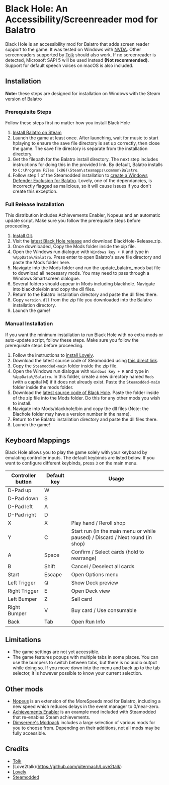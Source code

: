 # Black Hole: An Accessibility/Screenreader mod for Balatro

Black Hole is an accessibility mod for Balatro that adds screen reader support to the game. It was tested on Windows with [NVDA](https://www.nvaccess.org/download/). Other screenreaders supported by [Tolk](https://github.com/dkager/tolk) should also work. If no screenreader is detected, Microsoft SAPI 5 will be used instead **(Not recommended)**. Support for default speech voices on macOS is also included.

## Installation

**Note:** these steps are designed for installation on Windows with the Steam version of Balatro

### Prerequisite Steps

Follow these steps first no matter how you install Black Hole

1. [Install Balatro on Steam](https://store.steampowered.com/app/2379780/Balatro/)
2. Launch the game at least once. After launching, wait for music to start hplaying to ensure the save file directory is set up correctly, then close the game. The save file directory is separate from the installation directory.
3. Get the filepath for the Balatro install directory. The next step includes instructions for doing this in the provided link. By default, Balatro installs to `C:\Program Files (x86)\Steam\steamapps\common\Balatro`.
4. Follow step 1 of the Steamodded installation to [create a Windows Defender Exclusion for Balatro](https://github.com/Steamodded/smods/wiki/Installing-Steamodded-windows#step-1-anti-virus-setup). Lovely, one of the dependancies, is incorrectly flagged as malicious, so it will cause issues if you don't create this exception.

### Full Release Installation

This distribution includes Achievements Enabler, Nopeus and an automatic update script. Make sure you follow the prerequisite steps before proceeding.

1. [Install Git](https://git-scm.com/downloads).
2. Visit the [latest Black Hole release](https://github.com/Aurelius7309/BlackHole/releases/latest) and download BlackHole-Release.zip.
3. Once downloaded, Copy the Mods folder inside the xip file.
4. Open the Windows run dialogue with `Windows key + R` and type in `%AppData%/Balatro`. Press enter to open Balatro's save file directory and paste the Mods folder here.
5. Navigate into the Mods folder and run the update_balatro_mods bat file to download all necessary mods. You may need to pass through a Windows Smartscreen dialogue.
6. Several folders should appear in Mods including blackhole. Navigate into blackhole/bin and copy the dll files.
7. Return to the Balatro installation directory and paste the dll files there.
8. Copy `version.dll` from the zip file you downloaded into the Balatro installation directory.
9. Launch the game!

### Manual Installation

If you want the minimum installation to run Black Hole with no extra mods or auto-update script, follow these steps. Make sure you follow the prerequisite steps before proceeding.

1. Follow the instructions to [install Lovely](https://github.com/ethangreen-dev/lovely-injector?tab=readme-ov-file#windows--proton--wine).
2. Download the latest source code of Steamodded using [this direct link](https://github.com/Steamopollys/Steamodded/archive/refs/heads/main.zip).
3. Copy the `Steamodded-main` folder inside the zip file.
4. Open the Windows run dialogue with `Windows key + R` and type in `%AppData%/Balatro`. In this folder, create a new directory named `Mods` (with a capital M) if it does not already exist. Paste the `Steamodded-main` folder inside the mods folder.
5. Download the [latest source code of Black Hole](https://github.com/Aurelius7309/BlackHole/archive/refs/heads/main.zip). Paste the folder inside of the zip file into the Mods folder. Do this for any other mods you wish to install.
6. Navigate into Mods/blackhole/bin and copy the dll files (Note: the Blachole folder may have a version number in the name).
7. Return to the Balatro installation directory and paste the dll files there.
8. Launch the game!

## Keyboard Mappings

Black Hole allows you to play the game solely with your keyboard by emulating controller inputs. The default keybinds are listed below. If you want to configure different keybinds, press `3` on the main menu.

| Controller button | Default key | Usage |
| ----------------  | ---- | ---- |
| D-Pad up          | W | |
| D-Pad down        | S | |
| D-Pad left        | A | |
| D-Pad right       | D | |
| X                 | X | Play hand / Reroll shop |
| Y                 | C | Start run (in the main menu or while paused) / Discard / Next round (in shop) |
| A                 | Space | Confirm / Select cards (hold to rearrange) |
| B                 | Shift | Cancel / Deselect all cards |
| Start             | Escape | Open Options menu |
| Left Trigger      | Q | Show Deck preview |
| Right Trigger     | E | Open Deck view |
| Left Bumper       | Z | Sell card |
| Right Bumper      | V | Buy card / Use consumable |
| Back              | Tab | Open Run Info |

## Limitations

- The game settings are not yet accessible.
- The game features popups with multiple tabs in some places. You can use the bumpers to switch between tabs, but there is no audio output while doing so. If you move down into the menu and back up to the tab selector, it is however possible to know your current selection.

## Other mods

- [Nopeus](https://github.com/jenwalter666/JensBalatroCollection) is an extension of the MoreSpeeds mod for Balatro, including a new speed which reduces delays in the event manager to 0/near-zero.
- [Achievements Enabler](https://github.com/Steamopollys/Steamodded/blob/main/example_mods/Mods/AchievementsEnabler.lua) is an example mod included with Steamodded that re-enables Steam achievements.
- [Dimserene's Modpack](https://github.com/Dimserene/Dimserenes-Modpack) includes a large selection of various mods for you to choose from. Depending on their additions, not all mods may be fully accessible.

## Credits

- [Tolk](https://github.com/dkager/tolk)
- [Love2talk)(https://github.com/pitermach/Love2talk)
- [Lovely](https://github.com/ethangreen-dev/lovely-injector)
- [Steamodded](https://github.com/Steamopollys/Steamodded)
